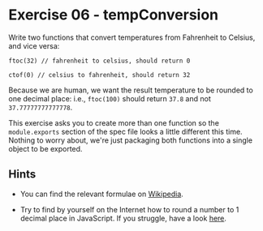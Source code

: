 # Exercise 06 - tempConversion

Write two functions that convert temperatures from Fahrenheit to Celsius, and vice versa:
```
ftoc(32) // fahrenheit to celsius, should return 0

ctof(0) // celsius to fahrenheit, should return 32
```

Because we are human, we want the result temperature to be rounded to one decimal place: 
i.e., `ftoc(100)` should return `37.8` and not `37.77777777777778`.

This exercise asks you to create more than one function so the `module.exports` section of 
the spec file looks a little different this time.  Nothing to worry about, we're just packaging 
both functions into a single object to be exported.

## Hints
- You can find the relevant formulae on [Wikipedia](https://en.wikipedia.org/wiki/Conversion_of_units_of_temperature).

- Try to find by yourself on the Internet how to round a number to 1 decimal place in JavaScript. 
If you struggle, have a look [here](https://stackoverflow.com/q/7342957/5433628).
